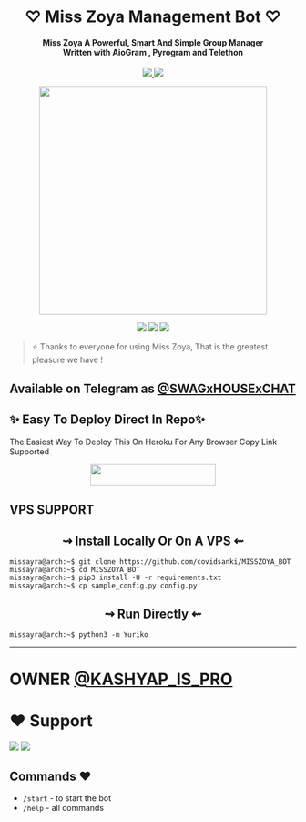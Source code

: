 
<h1 align="center"><b> ♡ Miss Zoya Management Bot ♡ </b></h1>

<h4 align="center">Miss Zoya A Powerful, Smart And Simple Group Manager <br>Written with AioGram , Pyrogram and Telethon</h4>
<p align='center'>
  <a href="https://www.python.org/" alt="made-with-python"> <img src="https://img.shields.io/badge/Made%20with-Python-1f425f.svg?style=flat-square&logo=python&color=blue" /> </a>
  <a href="https://github.com/covidsanki/MISSZOYARA_BOT/graphs/commit-activity" alt="Maintenance"> <img src="https://img.shields.io/badge/Maintained%3F-yes-green.svg?style=flat-square" /> </a>
</p>

<p align="center"><a href="https://t.me/KINGxMODS"><img src="https://te.legra.ph/file/f89db0712e8c266eabde7.jpg" width="400"></a></p>

<p align="center">
    <a href="https://github.com/covidsanki/MISSZOYAA_BOT/issues"> <img src="https://img.shields.io/github/issues/covidsanki/MISSZOYA_BOT?color=blueviolet&logo=github&logoColor=green&style=for-the-badge" /></a>
    <a href="https://github.com/covidsanki/MISSZOYA_BOT/network/members""> <img src="https://img.shields.io/github/forks/covidsanki/MISSZOYA_BOT?color=red&logo=github&logoColor=green&style=for-the-badge" /></a>  
    <a href="https://pypi.org/project/Telethon/"> <img src="https://img.shields.io/pypi/v/telethon?color=yellow&label=telethon&logo=python&logoColor=green&style=for-the-badge" /></a>
</p>

> ⭐️ Thanks to everyone for using Miss Zoya, That is the greatest pleasure we have !

## Available on Telegram as [@SWAGxHOUSExCHAT](https://t.me/SWAGxHOUSExCHAT)

## ✨ Easy To Deploy Direct In Repo✨

The Easiest Way To Deploy This On Heroku For Any Browser Copy Link Supported

<p align="center"><a href="https://heroku.com/deploy?template=https://github.com/covidsanki/MISSZOYA_BOT"> <img src="https://img.shields.io/badge/Deploy%20To%20Heroku-black?style=for-the-badge&logo=heroku" width="220" height="38.45"/></a></p>
 
## VPS SUPPORT

<h2 align="center"> 
⇝ Install Locally Or On A VPS ⇜
</h2>

```console
missayra@arch:~$ git clone https://github.com/covidsanki/MISSZOYA_BOT
missayra@arch:~$ cd MISSZOYA_BOT
missayra@arch:~$ pip3 install -U -r requirements.txt
missayra@arch:~$ cp sample_config.py config.py
```
<h2 align="center"> 
   ⇝ Run Directly ⇜
</h2>

```console
missayra@arch:~$ python3 -m Yuriko
```
-----------

# OWNER [@KASHYAP_IS_PRO](https://t.me/KASHYAP_IS_PRO)

# ❤️ Support
<a href="https://t.me/KINGxMODS"><img src="https://img.shields.io/badge/Join-Telegram%20Channel-red.svg?logo=Telegram"></a>
<a href="https://t.me/SWAGxHOUSExCHAT"><img src="https://img.shields.io/badge/Join-Telegram%20Group-blue.svg?logo=telegram"></a>

## Commands ❤️

- `/start` - to start the bot
- `/help` - all commands
